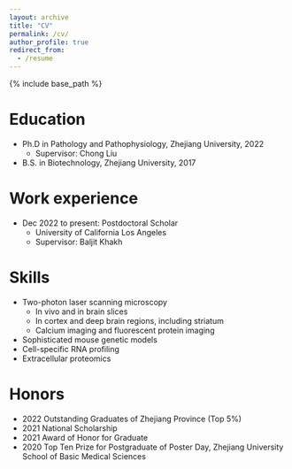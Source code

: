 ```yaml
---
layout: archive
title: "CV"
permalink: /cv/
author_profile: true
redirect_from:
  - /resume
---
```


{% include base_path %}

Education
======
* Ph.D in Pathology and Pathophysiology, Zhejiang University, 2022
  * Supervisor: Chong Liu
* B.S. in Biotechnology, Zhejiang University, 2017

Work experience
======
* Dec 2022 to present: Postdoctoral Scholar
  * University of California Los Angeles
  * Supervisor: Baljit Khakh

  
Skills
======
* Two-photon laser scanning microscopy
  * In vivo and in brain slices
  * In cortex and deep brain regions, including striatum
  * Calcium imaging and fluorescent protein imaging
* Sophisticated mouse genetic models
* Cell-specific RNA profiling
* Extracellular proteomics


Honors
======
* 2022 Outstanding Graduates of Zhejiang Province (Top 5%)
* 2021 National Scholarship
* 2021 Award of Honor for Graduate
* 2020 Top Ten Prize for Postgraduate of Poster Day, Zhejiang University School of Basic Medical Sciences



